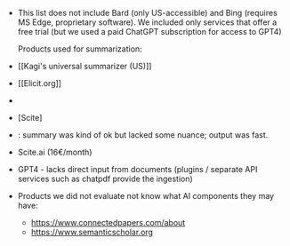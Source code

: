 - This list does not include Bard (only US-accessible) and Bing (requires MS Edge, proprietary software). We included only services that offer a free trial (but we used a paid ChatGPT subscription for access to GPT4)
  
  Products used for summarization:
- [[Kagi's universal summarizer (US)]]
- [[Elicit.org]]
-
- [Scite]
- : summary was kind of ok but lacked some nuance; output was fast.
- Scite.ai (16€/month)
- GPT4 - lacks direct input from documents (plugins / separate API services such as chatpdf provide the ingestion)
- Products we did not evaluate  not know what AI components they may have:
	- https://www.connectedpapers.com/about
	- https://www.semanticscholar.org